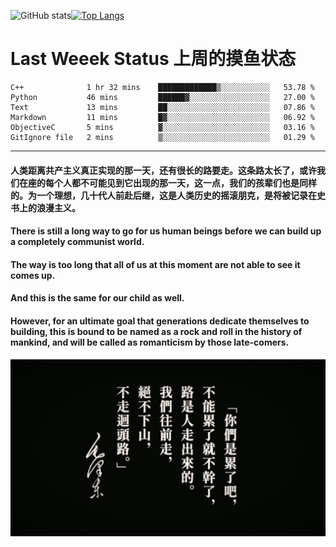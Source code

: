 ![GitHub stats](https://github-readme-stats.vercel.app/api?username=Mundanity-fc&hide=stars&count_private=true&show_icons=true&theme=prussian)[![Top Langs](https://github-readme-stats.vercel.app/api/top-langs/?username=Mundanity-fc&hide=javascript,html,css,blade&layout=compact&theme=prussian)](https://github.com/anuraghazra/github-readme-stats)

# Last Weeek Status 上周的摸鱼状态
<!--START_SECTION:waka-->

```text
C++              1 hr 32 mins    █████████████▒░░░░░░░░░░░   53.78 %
Python           46 mins         ██████▓░░░░░░░░░░░░░░░░░░   27.00 %
Text             13 mins         ██░░░░░░░░░░░░░░░░░░░░░░░   07.86 %
Markdown         11 mins         █▓░░░░░░░░░░░░░░░░░░░░░░░   06.92 %
ObjectiveC       5 mins          ▓░░░░░░░░░░░░░░░░░░░░░░░░   03.16 %
GitIgnore file   2 mins          ▒░░░░░░░░░░░░░░░░░░░░░░░░   01.29 %
```

<!--END_SECTION:waka-->

---

#### 人类距离共产主义真正实现的那一天，还有很长的路要走。这条路太长了，或许我们在座的每个人都不可能见到它出现的那一天，这一点，我们的孩辈们也是同样的。为一个理想，几十代人前赴后继，这是人类历史的摇滚朋克，是将被记录在史书上的浪漫主义。

#### There is still a long way to go for us human beings before we can build up a completely communist world.
#### The way is too long that all of us at this moment are not able to see it comes up.
#### And this is the same for our child as well.
#### However, for an ultimate goal that generations dedicate themselves to building, this is bound to be named as a rock and roll in the history of mankind, and will be called as romanticism by those late-comers.

![HeSays](./HeSays.webp)
